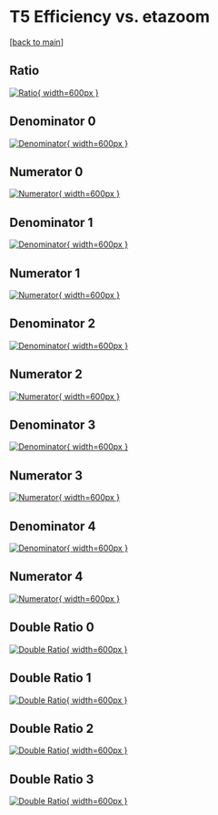 # T5 Efficiency vs. etazoom

[[back to main](./)]



## Ratio

[![Ratio](../mtv/var/T5_xtr_211_-1_eff_etazoom.png){ width=600px }](../mtv/var/T5_xtr_211_-1_eff_etazoom.pdf)

## Denominator 0

[![Denominator](../mtv/den/T5_xtr_211_-1_eff_etazoom_den0.png){ width=600px }](../mtv/den/T5_xtr_211_-1_eff_etazoom_den0.pdf)

## Numerator 0

[![Numerator](../mtv/num/T5_xtr_211_-1_eff_etazoom_num0.png){ width=600px }](../mtv/num/T5_xtr_211_-1_eff_etazoom_num0.pdf)

## Denominator 1

[![Denominator](../mtv/den/T5_xtr_211_-1_eff_etazoom_den1.png){ width=600px }](../mtv/den/T5_xtr_211_-1_eff_etazoom_den1.pdf)

## Numerator 1

[![Numerator](../mtv/num/T5_xtr_211_-1_eff_etazoom_num1.png){ width=600px }](../mtv/num/T5_xtr_211_-1_eff_etazoom_num1.pdf)

## Denominator 2

[![Denominator](../mtv/den/T5_xtr_211_-1_eff_etazoom_den2.png){ width=600px }](../mtv/den/T5_xtr_211_-1_eff_etazoom_den2.pdf)

## Numerator 2

[![Numerator](../mtv/num/T5_xtr_211_-1_eff_etazoom_num2.png){ width=600px }](../mtv/num/T5_xtr_211_-1_eff_etazoom_num2.pdf)

## Denominator 3

[![Denominator](../mtv/den/T5_xtr_211_-1_eff_etazoom_den3.png){ width=600px }](../mtv/den/T5_xtr_211_-1_eff_etazoom_den3.pdf)

## Numerator 3

[![Numerator](../mtv/num/T5_xtr_211_-1_eff_etazoom_num3.png){ width=600px }](../mtv/num/T5_xtr_211_-1_eff_etazoom_num3.pdf)

## Denominator 4

[![Denominator](../mtv/den/T5_xtr_211_-1_eff_etazoom_den4.png){ width=600px }](../mtv/den/T5_xtr_211_-1_eff_etazoom_den4.pdf)

## Numerator 4

[![Numerator](../mtv/num/T5_xtr_211_-1_eff_etazoom_num4.png){ width=600px }](../mtv/num/T5_xtr_211_-1_eff_etazoom_num4.pdf)

## Double Ratio 0

[![Double Ratio](../mtv/ratio/T5_xtr_211_-1_eff_etazoom_ratio0.png){ width=600px }](../mtv/ratio/T5_xtr_211_-1_eff_etazoom_ratio0.pdf)

## Double Ratio 1

[![Double Ratio](../mtv/ratio/T5_xtr_211_-1_eff_etazoom_ratio1.png){ width=600px }](../mtv/ratio/T5_xtr_211_-1_eff_etazoom_ratio1.pdf)

## Double Ratio 2

[![Double Ratio](../mtv/ratio/T5_xtr_211_-1_eff_etazoom_ratio2.png){ width=600px }](../mtv/ratio/T5_xtr_211_-1_eff_etazoom_ratio2.pdf)

## Double Ratio 3

[![Double Ratio](../mtv/ratio/T5_xtr_211_-1_eff_etazoom_ratio3.png){ width=600px }](../mtv/ratio/T5_xtr_211_-1_eff_etazoom_ratio3.pdf)

